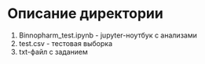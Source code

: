 # Описание директории
1. Binnopharm_test.ipynb - jupyter-ноутбук с анализами
2. test.csv - тестовая выборка
3. txt-файл с заданием
